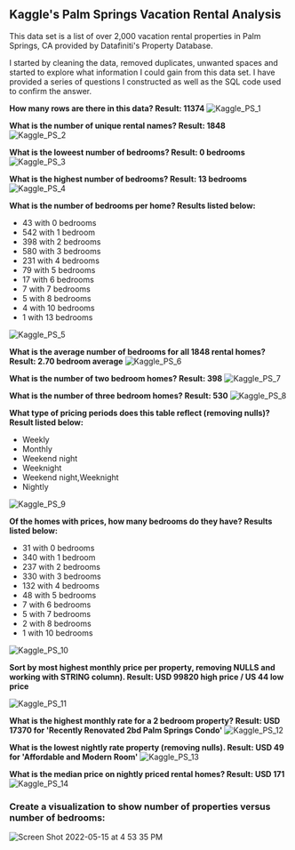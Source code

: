## Kaggle's Palm Springs Vacation Rental Analysis

This data set is a list of over 2,000 vacation rental properties in Palm Springs, CA provided by Datafiniti's Property Database.

I started by cleaning the data, removed duplicates, unwanted spaces and started to explore what information I could gain from this data set. 
I have provided a series of questions I constructed as well as the SQL code used to confirm the answer.  

**How many rows are there in this data? Result: 11374**
![Kaggle_PS_1](https://user-images.githubusercontent.com/102244119/168496300-eac01ae2-1986-4f7d-b1a8-6bcf37055b9c.png)


**What is the number of unique rental names? Result: 1848**\
![Kaggle_PS_2](https://user-images.githubusercontent.com/102244119/168496320-f61ae180-a563-4cf5-911e-7e63264b260c.png)


**What is the loweest number of bedrooms? Result: 0 bedrooms**
![Kaggle_PS_3](https://user-images.githubusercontent.com/102244119/168496333-bafc9f90-29d3-4d8c-bc19-217d67b61628.png)


**What is the highest number of bedrooms? Result: 13 bedrooms**
![Kaggle_PS_4](https://user-images.githubusercontent.com/102244119/168496346-f3300e15-9efb-4d12-84c5-317c82bac866.png)


**What is the number of bedrooms per home? Results listed below:**
* 43 with 0 bedrooms
* 542 with 1 bedroom
* 398 with 2 bedrooms
* 580 with 3 bedrooms
* 231 with 4 bedrooms
* 79 with 5 bedrooms
* 17 with 6 bedrooms
* 7 with 7 bedrooms
* 5 with 8 bedrooms
* 4 with 10 bedrooms
* 1 with 13 bedrooms

![Kaggle_PS_5](https://user-images.githubusercontent.com/102244119/168496359-4855dfaa-1790-4d8e-8092-3eb801591f57.png)


**What is the average number of bedrooms for all 1848 rental homes? Result: 2.70 bedroom average**
![Kaggle_PS_6](https://user-images.githubusercontent.com/102244119/168496381-02b25e5a-4834-4a5a-8273-e6fee52fd8cd.png)


**What is the number of two bedroom homes? Result: 398**
![Kaggle_PS_7](https://user-images.githubusercontent.com/102244119/168496402-b4b9ec5a-8510-404c-88e4-e0ee92903fe6.png)


**What is the number of three bedroom homes? Result: 530**
![Kaggle_PS_8](https://user-images.githubusercontent.com/102244119/168496406-abce08e3-b309-48b5-886b-25c5d70ac70f.png)


**What type of pricing periods does this table reflect (removing nulls)? Result listed below:**
* Weekly
* Monthly
* Weekend night
* Weeknight
* Weekend night,Weeknight
* Nightly

![Kaggle_PS_9](https://user-images.githubusercontent.com/102244119/168496411-b2e61ab2-4ed4-420b-99ac-02da12200891.png)


**Of the homes with prices, how many bedrooms do they have? Results listed below:**
* 31 with 0 bedrooms
* 340 with 1 bedroom
* 237 with 2 bedrooms
* 330 with 3 bedrooms
* 132 with 4 bedrooms
* 48 with 5 bedrooms
* 7 with 6 bedrooms
* 5 with 7 bedrooms
* 2 with 8 bedrooms
* 1 with 10 bedrooms

![Kaggle_PS_10](https://user-images.githubusercontent.com/102244119/168496417-858ce945-dd40-466a-af4b-9966037fca64.png)


**Sort by most highest monthly price per property, removing NULLS and working with STRING column). Result: USD 99820 high price / US 44 low price**

![Kaggle_PS_11](https://user-images.githubusercontent.com/102244119/168496451-93f84b13-a302-4ac2-8599-72b77050c7aa.png)


**What is the highest monthly rate for a 2 bedroom property? Result: USD 17370 for 'Recently Renovated 2bd Palm Springs Condo'**
![Kaggle_PS_12](https://user-images.githubusercontent.com/102244119/168496467-6fbfa1d2-c2f1-4e5c-8cc4-e4a3f26682fb.png)


**What is the lowest nightly rate property (removing nulls). Result: USD 49 for 'Affordable and Modern Room'**
![Kaggle_PS_13](https://user-images.githubusercontent.com/102244119/168496477-e38e56ad-789b-4afb-97e5-babee4a28d20.png)


**What is the median price on nightly priced rental homes? Result: USD 171**
![Kaggle_PS_14](https://user-images.githubusercontent.com/102244119/168496493-b058d8df-9f4b-4b80-b1bc-f45c7d086c7a.png)


### Create a visualization to show number of properties versus number of bedrooms:
![Screen Shot 2022-05-15 at 4 53 35 PM](https://user-images.githubusercontent.com/102244119/168495426-d2030040-6dd2-439d-99ce-778e49443f25.png)

